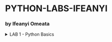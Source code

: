 # PYTHON-LABS-IFEANYI
### by Ifeanyi Omeata

<details>
  <summary>LAB 1 - Python Basics</summary>

  ###

  <a href="" target="_blank"><img src="https://github.com/user-attachments/assets/7d723f5f-921a-4eec-8c96-29b611d67a9e" width="720" height="400" /></a>

  ### 1. Print String
  - [ ] Print "Hello World"
  ```py
  print("Hello World!")
  print("Python is easy!")

  if __name__ == '__main__':
      print('Completed!')
  ```

  ### 2. Use Comments
  - [ ] Enter Comments above statements
  ```py
  """This is a multi-line comment
  Author: Ifeanyi omeata
  Date: 2025
  """
  # This is a sample Python script.
  print("Hello World!")
  print("Python is easy!")
  
  # Press the green button in the gutter to run the script.
  if __name__ == '__main__':
      print('Completed!')
  ```

  ### 3. Create a New IAM User and Set Password
  - [ ] **Click on "Create user."**


  ### 4. Create a User Group and Assign Permissions
  - [ ] **Choose "Add user to group."**


</details>

